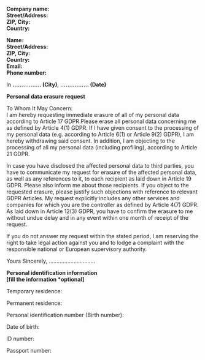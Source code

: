 **Company name:**  
**Street/Address:**  
**ZIP, City:**  
**Country:**

**Name:**  
**Street/Address:**  
**ZIP, City:**  
**Country:**  
**Email:**  
**Phone number:**

In​ **................ (City)**, **................ (Date)**

**Personal data erasure request**

To Whom It May Concern:  
I am hereby requesting immediate erasure of all of my personal data according to Article 17
GDPR.Please erase all personal data concerning me as defined by Article 4(1) GDPR.
If I have given consent to the processing of my personal data (e.g. according to Article 6(1) or
Article 9(2) GDPR), I am hereby withdrawing said consent.
In addition, I am objecting to the processing of all my personal data (including profiling),
according to Article 21 GDPR.

In case you have disclosed the affected personal data to third parties, you have to communicate
my request for erasure of the affected personal data, as well as any references to it, to each
recipient as laid down in Article 19 GDPR. Please also inform me about those recipients.
If you object to the requested erasure, please justify such objections with reference to relevant
GDPR Articles.
My request explicitly includes any other services and companies for which you are the controller
as defined by Article 4(7) GDPR.
As laid down in Article 12(3) GDPR, you have to confirm the erasure to me without undue delay
and in any event within one month of receipt of the request.

If you do not answer my request within the stated period, I am reserving the right to take legal
action against you and to lodge a complaint with the responsible national or European
supervisory authority.

Yours Sincerely,
..............................

**Personal identification information**  
**[fill the information \*optional]**

Temporary residence:

Permanent residence:

Personal identification number (Birth number):​

Date of birth:

ID number:

Passport number:
